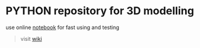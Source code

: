 # PYTHON repository for 3D modelling

use online [notebook](https://try.jupyter.org/)
for fast using and testing
> visit [wiki](http://bit.ly/gc0d3)
